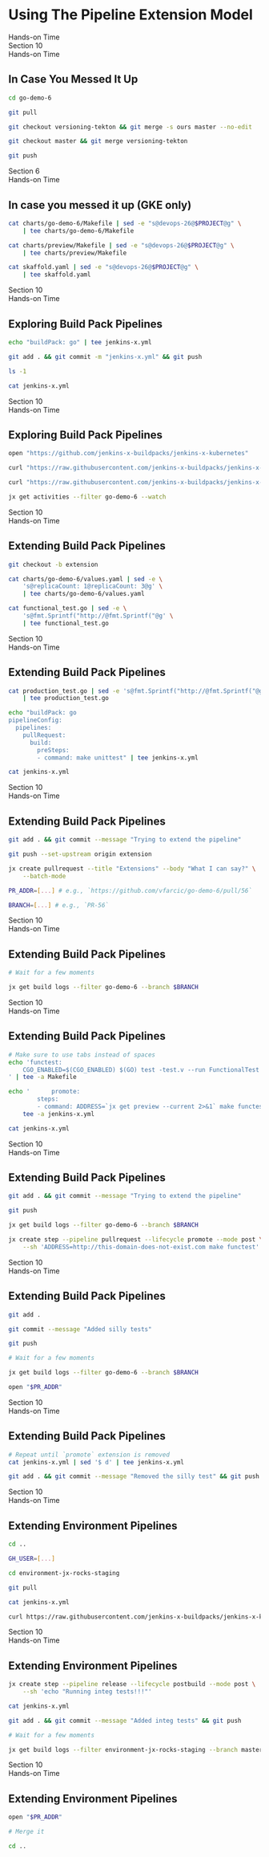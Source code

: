 <!-- .slide: class="center dark" -->
<!-- .slide: data-background="../img/background/hands-on.jpg" -->
# Using The Pipeline Extension Model

<div class="label">Hands-on Time</div>


<!-- .slide: class="dark" -->
<div class="eyebrow">Section 10</div>
<div class="label">Hands-on Time</div>

## In Case You Messed It Up

```bash
cd go-demo-6

git pull

git checkout versioning-tekton && git merge -s ours master --no-edit

git checkout master && git merge versioning-tekton

git push
```


<!-- .slide: class="dark" -->
<div class="eyebrow">Section 6</div>
<div class="label">Hands-on Time</div>

## In case you messed it up (GKE only)

```bash
cat charts/go-demo-6/Makefile | sed -e "s@devops-26@$PROJECT@g" \
    | tee charts/go-demo-6/Makefile

cat charts/preview/Makefile | sed -e "s@devops-26@$PROJECT@g" \
    | tee charts/preview/Makefile

cat skaffold.yaml | sed -e "s@devops-26@$PROJECT@g" \
    | tee skaffold.yaml
```


<!-- .slide: class="dark" -->
<div class="eyebrow">Section 10</div>
<div class="label">Hands-on Time</div>

## Exploring Build Pack Pipelines

```bash
echo "buildPack: go" | tee jenkins-x.yml

git add . && git commit -m "jenkins-x.yml" && git push

ls -1

cat jenkins-x.yml
```


<!-- .slide: class="dark" -->
<div class="eyebrow">Section 10</div>
<div class="label">Hands-on Time</div>

## Exploring Build Pack Pipelines

```bash
open "https://github.com/jenkins-x-buildpacks/jenkins-x-kubernetes"

curl "https://raw.githubusercontent.com/jenkins-x-buildpacks/jenkins-x-kubernetes/master/packs/go/pipeline.yaml"

curl "https://raw.githubusercontent.com/jenkins-x-buildpacks/jenkins-x-classic/master/packs/go/pipeline.yaml"

jx get activities --filter go-demo-6 --watch
```


<!-- .slide: class="dark" -->
<div class="eyebrow">Section 10</div>
<div class="label">Hands-on Time</div>

## Extending Build Pack Pipelines

```bash
git checkout -b extension

cat charts/go-demo-6/values.yaml | sed -e \
    's@replicaCount: 1@replicaCount: 3@g' \
    | tee charts/go-demo-6/values.yaml

cat functional_test.go | sed -e \
    's@fmt.Sprintf("http://@fmt.Sprintf("@g' \
    | tee functional_test.go
```


<!-- .slide: class="dark" -->
<div class="eyebrow">Section 10</div>
<div class="label">Hands-on Time</div>

## Extending Build Pack Pipelines

```bash
cat production_test.go | sed -e 's@fmt.Sprintf("http://@fmt.Sprintf("@g' \
    | tee production_test.go

echo "buildPack: go
pipelineConfig:
  pipelines:
    pullRequest:
      build:
        preSteps:
        - command: make unittest" | tee jenkins-x.yml

cat jenkins-x.yml
```


<!-- .slide: class="dark" -->
<div class="eyebrow">Section 10</div>
<div class="label">Hands-on Time</div>

## Extending Build Pack Pipelines

```bash
git add . && git commit --message "Trying to extend the pipeline"

git push --set-upstream origin extension

jx create pullrequest --title "Extensions" --body "What I can say?" \
    --batch-mode

PR_ADDR=[...] # e.g., `https://github.com/vfarcic/go-demo-6/pull/56`

BRANCH=[...] # e.g., `PR-56`
```


<!-- .slide: class="dark" -->
<div class="eyebrow">Section 10</div>
<div class="label">Hands-on Time</div>

## Extending Build Pack Pipelines

```bash
# Wait for a few moments

jx get build logs --filter go-demo-6 --branch $BRANCH
```


<!-- .slide: class="dark" -->
<div class="eyebrow">Section 10</div>
<div class="label">Hands-on Time</div>

## Extending Build Pack Pipelines

```bash
# Make sure to use tabs instead of spaces
echo 'functest: 
	CGO_ENABLED=$(CGO_ENABLED) $(GO) test -test.v --run FunctionalTest --cover
' | tee -a Makefile

echo '      promote:
        steps:
        - command: ADDRESS=`jx get preview --current 2>&1` make functest' | \
    tee -a jenkins-x.yml

cat jenkins-x.yml
```


<!-- .slide: class="dark" -->
<div class="eyebrow">Section 10</div>
<div class="label">Hands-on Time</div>

## Extending Build Pack Pipelines

```bash
git add . && git commit --message "Trying to extend the pipeline"

git push

jx get build logs --filter go-demo-6 --branch $BRANCH

jx create step --pipeline pullrequest --lifecycle promote --mode post \
    --sh 'ADDRESS=http://this-domain-does-not-exist.com make functest'
```


<!-- .slide: class="dark" -->
<div class="eyebrow">Section 10</div>
<div class="label">Hands-on Time</div>

## Extending Build Pack Pipelines

```bash
git add .

git commit --message "Added silly tests"

git push

# Wait for a few moments

jx get build logs --filter go-demo-6 --branch $BRANCH

open "$PR_ADDR"
```


<!-- .slide: class="dark" -->
<div class="eyebrow">Section 10</div>
<div class="label">Hands-on Time</div>

## Extending Build Pack Pipelines

```bash
# Repeat until `promote` extension is removed
cat jenkins-x.yml | sed '$ d' | tee jenkins-x.yml

git add . && git commit --message "Removed the silly test" && git push
```


<!-- .slide: class="dark" -->
<div class="eyebrow">Section 10</div>
<div class="label">Hands-on Time</div>

## Extending Environment Pipelines

```bash
cd ..

GH_USER=[...]

cd environment-jx-rocks-staging

git pull

cat jenkins-x.yml

curl https://raw.githubusercontent.com/jenkins-x-buildpacks/jenkins-x-kubernetes/master/packs/environment/pipeline.yaml
```


<!-- .slide: class="dark" -->
<div class="eyebrow">Section 10</div>
<div class="label">Hands-on Time</div>

## Extending Environment Pipelines

```bash
jx create step --pipeline release --lifecycle postbuild --mode post \
    --sh 'echo "Running integ tests!!!"'

cat jenkins-x.yml

git add . && git commit --message "Added integ tests" && git push

# Wait for a few moments

jx get build logs --filter environment-jx-rocks-staging --branch master
```


<!-- .slide: class="dark" -->
<div class="eyebrow">Section 10</div>
<div class="label">Hands-on Time</div>

## Extending Environment Pipelines

```bash
open "$PR_ADDR"

# Merge it

cd ..
```
